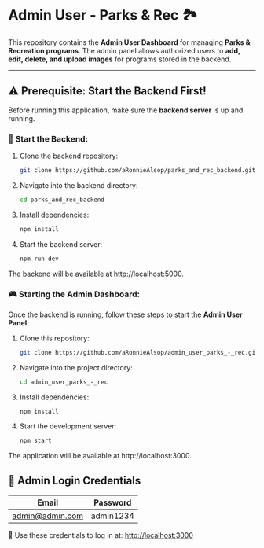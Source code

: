 # Admin User - Parks & Rec 🏞️

This repository contains the **Admin User Dashboard** for managing **Parks & Recreation programs**. The admin panel allows authorized users to **add, edit, delete, and upload images** for programs stored in the backend.

---

## ⚠️ **Prerequisite: Start the Backend First!**
Before running this application, make sure the **backend server** is up and running.  

### 🥌 **Start the Backend:**  
1. Clone the backend repository:  
   ```sh
   git clone https://github.com/aRonnieAlsop/parks_and_rec_backend.git
2. Navigate into the backend directory:
   ```sh
   cd parks_and_rec_backend
3. Install dependencies:
   ```sh
   npm install
4. Start the backend server:
   ```sh
   npm run dev
The backend will be available at http://localhost:5000.

### 🎮 **Starting the Admin Dashboard:**  
Once the backend is running, follow these steps to start the **Admin User Panel**:
1. Clone this repository:
   ```sh
   git clone https://github.com/aRonnieAlsop/admin_user_parks_-_rec.git
2. Navigate into the project directory:
   ```sh
   cd admin_user_parks_-_rec
3. Install dependencies:
   ```sh
   npm install
4. Start the development server:
   ```sh
   npm start

The application will be available at http://localhost:3000.

## 🔑 Admin Login Credentials

| **Email**            | **Password**  |
|----------------------|--------------|
| admin@admin.com     | admin1234     |

📌 Use these credentials to log in at: [http://localhost:3000](http://localhost:3000)



